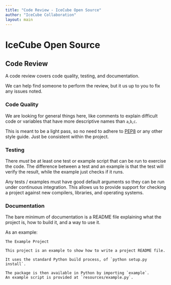 ```yaml
---
title: "Code Review - IceCube Open Source"
author: "IceCube Collaboration"
layout: main
---
```


# IceCube Open Source

## Code Review

A code review covers code quality, testing, and documentation.

We can help find someone to perform the review, but it us up to you
to fix any issues noted.

### Code Quality

We are looking for general things here, like comments to explain difficult
code or variables that have more descriptive names than `a`,`b`,`c`.

This is meant to be a light pass, so no need to adhere to [PEP8] or any
other style guide.  Just be consistent within the project.

### Testing

There *must* be at least one test or example script that can be
run to exercise the code.  The difference between a test and an example
is that the test will verify the result, while the example just checks
if it runs.

Any tests / examples must have good default arguments so they can be run
under continuous integration.  This allows us to provide support for
checking a project against new compilers, libraries, and operating systems.

### Documentation

The bare minimum of documentation is a README file explaining what the
project is, how to build it, and a way to use it.

As an example:

    The Example Project

    This project is an example to show how to write a project README file.

    It uses the standard Python build process, of `python setup.py install`.

    The package is then available in Python by importing `example`.
    An example script is provided at `resources/example.py`.


[PEP8]: https://www.python.org/dev/peps/pep-0008/

[IceCube Collaboration]: https://icecube.wisc.edu

[IceCubeOpenSource]: https://github.com/IceCubeOpenSource